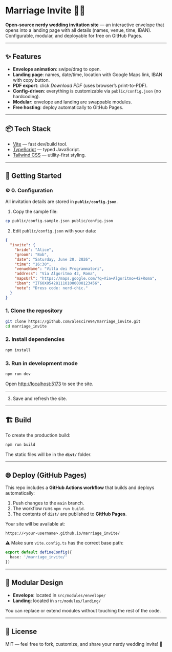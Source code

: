 # Marriage Invite 🎉💍

**Open-source nerdy wedding invitation site** — an interactive envelope that opens into a landing page with all details (names, venue, time, IBAN). Configurable, modular, and deployable for free on GitHub Pages.

---

## ✨ Features
- **Envelope animation**: swipe/drag to open.
- **Landing page**: names, date/time, location with Google Maps link, IBAN with copy button.
- **PDF export**: click *Download PDF* (uses browser’s print-to-PDF).
- **Config-driven**: everything is customizable via `public/config.json` (no hardcoding).
- **Modular**: envelope and landing are swappable modules.
- **Free hosting**: deploy automatically to GitHub Pages.

---

## 📦 Tech Stack
- [Vite](https://vitejs.dev/) — fast dev/build tool.
- [TypeScript](https://www.typescriptlang.org/) — typed JavaScript.
- [Tailwind CSS](https://tailwindcss.com/) — utility-first styling.

---

## 🚀 Getting Started

### ⚙️ 0. Configuration

All invitation details are stored in **`public/config.json`**.

1. Copy the sample file:
```bash
cp public/config.sample.json public/config.json
```

2. Edit `public/config.json` with your data:
```json
{
  "invite": {
    "bride": "Alice",
    "groom": "Bob",
    "date": "Saturday, June 20, 2026",
    "time": "16:30",
    "venueName": "Villa dei Programmatori",
    "address": "Via Algoritmo 42, Roma",
    "mapsUrl": "https://maps.google.com/?q=Via+Algoritmo+42+Roma",
    "iban": "IT60X0542811101000000123456",
    "note": "Dress code: nerd-chic."
  }
}
```


### 1. Clone the repository
```bash
git clone https://github.com/alescire94/marriage_invite.git
cd marriage_invite
```

### 2. Install dependencies
```bash
npm install
```

### 3. Run in development mode
```bash
npm run dev
```
Open [http://localhost:5173](http://localhost:5173) to see the site.

---


3. Save and refresh the site.

---

## 🏗 Build

To create the production build:
```bash
npm run build
```
The static files will be in the **`dist/`** folder.

---

## 🌐 Deploy (GitHub Pages)

This repo includes a **GitHub Actions workflow** that builds and deploys automatically:

1. Push changes to the `main` branch.
2. The workflow runs `npm run build`.
3. The contents of `dist/` are published to **GitHub Pages**.

Your site will be available at:
```
https://<your-username>.github.io/marriage_invite/
```

⚠️ Make sure `vite.config.ts` has the correct base path:
```ts
export default defineConfig({
  base: '/marriage_invite/'
})
```

---

## 🔧 Modular Design
- **Envelope**: located in `src/modules/envelope/`
- **Landing**: located in `src/modules/landing/`

You can replace or extend modules without touching the rest of the code.

---

## 📜 License
MIT — feel free to fork, customize, and share your nerdy wedding invite! 🎊